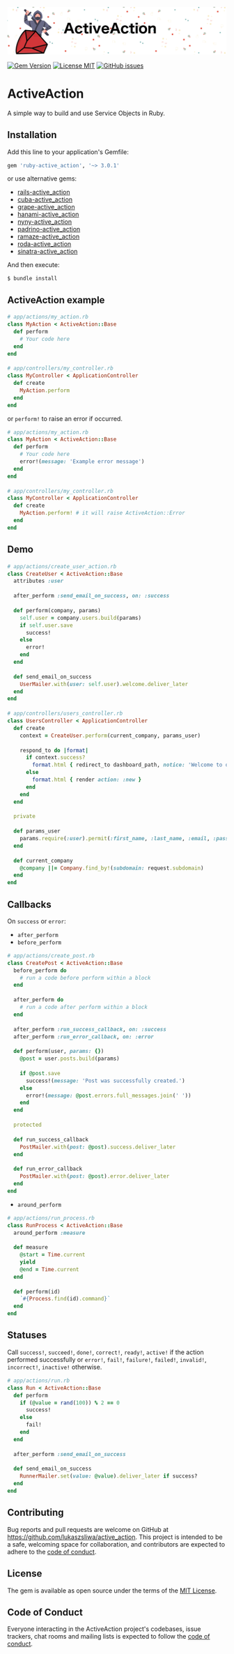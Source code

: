 [![ActiveAction](https://raw.githubusercontent.com/lukaszsliwa/active_action/main/intro2.png)](https://github.com/lukaszsliwa/active_action/)


[![Gem Version](https://badge.fury.io/rb/rails-active_action.svg)](https://badge.fury.io/rb/rails-active_action)
[![License MIT](https://img.shields.io/github/license/lukaszsliwa/active_action)](https://github.com/lukaszsliwa/active_action/blob/main/LICENSE)
[![GitHub issues](https://img.shields.io/github/issues/lukaszsliwa/active_action)](https://github.com/lukaszsliwa/active_action/issues)

# ActiveAction

A simple way to build and use Service Objects in Ruby.

## Installation

Add this line to your application's Gemfile:

```ruby
gem 'ruby-active_action', '~> 3.0.1'
```

or use alternative gems:

* [rails-active_action](https://github.com/lukaszsliwa/rails-active_action)
* [cuba-active_action](https://github.com/lukaszsliwa/cuba-active_action)
* [grape-active_action](https://github.com/lukaszsliwa/grape-active_action)
* [hanami-active_action](https://github.com/lukaszsliwa/hanami-active_action)
* [nyny-active_action](https://github.com/lukaszsliwa/nyny-active_action)
* [padrino-active_action](https://github.com/lukaszsliwa/padrino-active_action)
* [ramaze-active_action](https://github.com/lukaszsliwa/ramaze-active_action)
* [roda-active_action](https://github.com/lukaszsliwa/roda-active_action)
* [sinatra-active_action](https://github.com/lukaszsliwa/sinatra-active_action)

And then execute:

    $ bundle install

## ActiveAction example

```ruby
# app/actions/my_action.rb
class MyAction < ActiveAction::Base
  def perform
    # Your code here
  end
end

# app/controllers/my_controller.rb
class MyController < ApplicationController
  def create
    MyAction.perform
  end
end
```

or `perform!` to raise an error if occurred.

```ruby
# app/actions/my_action.rb
class MyAction < ActiveAction::Base
  def perform
    # Your code here
    error!(message: 'Example error message')
  end
end

# app/controllers/my_controller.rb
class MyController < ApplicationController
  def create
    MyAction.perform! # it will raise ActiveAction::Error
  end
end
```

## Demo

```ruby
# app/actions/create_user_action.rb
class CreateUser < ActiveAction::Base
  attributes :user
  
  after_perform :send_email_on_success, on: :success
  
  def perform(company, params)
    self.user = company.users.build(params)
    if self.user.save
      success!
    else
      error!
    end
  end
  
  def send_email_on_success
    UserMailer.with(user: self.user).welcome.deliver_later
  end
end

# app/controllers/users_controller.rb
class UsersController < ApplicationController
  def create
    context = CreateUser.perform(current_company, params_user)
    
    respond_to do |format|
      if context.success?
        format.html { redirect_to dashboard_path, notice: 'Welcome to our app' }
      else
        format.html { render action: :new } 
      end
    end
  end
  
  private
  
  def params_user
    params.require(:user).permit(:first_name, :last_name, :email, :password, :password_confirmation)
  end
  
  def current_company
    @company ||= Company.find_by!(subdomain: request.subdomain)
  end
end
```

## Callbacks

On `success` or `error`:
* `after_perform`
* `before_perform`
  
```ruby
# app/actions/create_post.rb
class CreatePost < ActiveAction::Base
  before_perform do
    # run a code before perform within a block
  end
  
  after_perform do
    # run a code after perform within a block
  end
  
  after_perform :run_success_callback, on: :success
  after_perform :run_error_callback, on: :error
  
  def perform(user, params: {})
    @post = user.posts.build(params)
    
    if @post.save
      success!(message: 'Post was successfully created.')
    else
      error!(message: @post.errors.full_messages.join(' '))
    end
  end

  protected
  
  def run_success_callback
    PostMailer.with(post: @post).success.deliver_later
  end
  
  def run_error_callback
    PostMailer.with(post: @post).error.deliver_later
  end
end
```

* `around_perform`

```ruby
# app/actions/run_process.rb
class RunProcess < ActiveAction::Base
  around_perform :measure
  
  def measure
    @start = Time.current
    yield
    @end = Time.current
  end
  
  def perform(id)
    `#{Process.find(id).command}`
  end
end
```

## Statuses

Call `success!`, `succeed!`, `done!`, `correct!`, `ready!`, `active!` if the action performed successfully or `error!`, `fail!`, `failure!`, `failed!`, `invalid!`, `incorrect!`, `inactive!` otherwise.

```ruby
# app/actions/run.rb
class Run < ActiveAction::Base
  def perform
    if (@value = rand(100)) % 2 == 0
      success!
    else
      fail!
    end
  end
  
  after_perform :send_email_on_success
  
  def send_email_on_success
    RunnerMailer.set(value: @value).deliver_later if success?
  end
end
```

## Contributing

Bug reports and pull requests are welcome on GitHub at https://github.com/lukaszsliwa/active_action. This project is intended to be a safe, welcoming space for collaboration, and contributors are expected to adhere to the [code of conduct](https://github.com/lukaszsliwa/active_action/blob/master/CODE_OF_CONDUCT.md).


## License

The gem is available as open source under the terms of the [MIT License](https://opensource.org/licenses/MIT).

## Code of Conduct

Everyone interacting in the ActiveAction project's codebases, issue trackers, chat rooms and mailing lists is expected to follow the [code of conduct](https://github.com/lukaszsliwa/active_action/blob/master/CODE_OF_CONDUCT.md).
